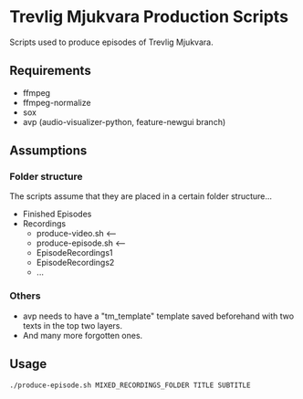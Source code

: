 # Trevlig Mjukvara Production Scripts
Scripts used to produce episodes of Trevlig Mjukvara.

## Requirements

- ffmpeg
- ffmpeg-normalize
- sox
- avp (audio-visualizer-python, feature-newgui branch) 

## Assumptions

### Folder structure

The scripts assume that they are placed in a certain folder structure... 
- Finished Episodes
- Recordings
    - produce-video.sh <--  
    - produce-episode.sh <-- 
    - EpisodeRecordings1
    - EpisodeRecordings2
    - ...

### Others
- avp needs to have a "tm_template" template saved beforehand with two texts in the top two layers. 
- And many more forgotten ones.

## Usage

`./produce-episode.sh MIXED_RECORDINGS_FOLDER TITLE SUBTITLE`

